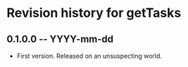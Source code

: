 # Revision history for getTasks

## 0.1.0.0 -- YYYY-mm-dd

* First version. Released on an unsuspecting world.
